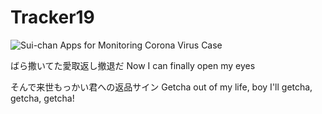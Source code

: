 # Tracker19
![Sui-chan](https://cdn.discordapp.com/attachments/567260573532815370/867221598921293824/Logo_-_kuro.png)
Apps for Monitoring Corona Virus Case

ばら撒いてた愛取返し撤退だ
Now I can finally open my eyes

そんで来世もっかい君への返品サイン
Getcha out of my life, boy
I'll getcha, getcha, getcha!
